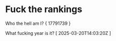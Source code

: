 # Fuck the rankings

Who the hell am I?
{ 17791739 }

What fucking year is it?
[ 2025-03-20T14:03:20Z ]
